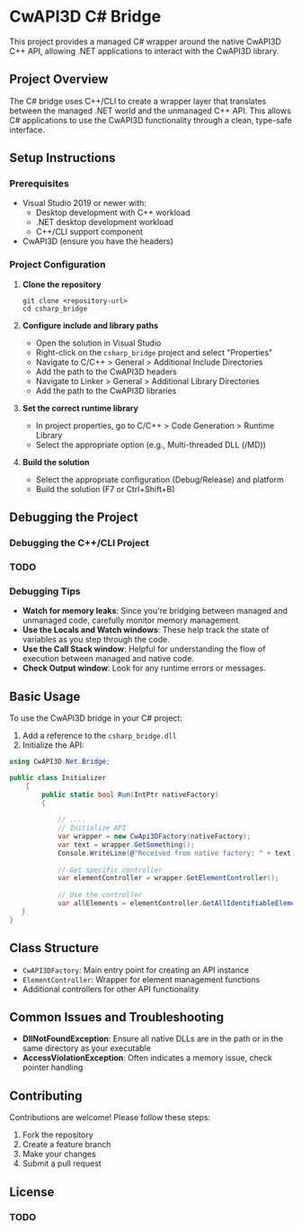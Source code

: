 # CwAPI3D C# Bridge

This project provides a managed C# wrapper around the native CwAPI3D C++ API, allowing .NET applications to interact
with the CwAPI3D library.

## Project Overview

The C# bridge uses C++/CLI to create a wrapper layer that translates between the managed .NET world and the unmanaged
C++ API. This allows C# applications to use the CwAPI3D functionality through a clean, type-safe interface.

## Setup Instructions

### Prerequisites

- Visual Studio 2019 or newer with:
    - Desktop development with C++ workload
    - .NET desktop development workload
    - C++/CLI support component
- CwAPI3D (ensure you have the headers)

### Project Configuration

1. **Clone the repository**

   ```
   git clone <repository-url>
   cd csharp_bridge
   ```

2. **Configure include and library paths**

    - Open the solution in Visual Studio
    - Right-click on the `csharp_bridge` project and select "Properties"
    - Navigate to C/C++ > General > Additional Include Directories
    - Add the path to the CwAPI3D headers
    - Navigate to Linker > General > Additional Library Directories
    - Add the path to the CwAPI3D libraries

3. **Set the correct runtime library**

    - In project properties, go to C/C++ > Code Generation > Runtime Library
    - Select the appropriate option (e.g., Multi-threaded DLL (/MD))

4. **Build the solution**

    - Select the appropriate configuration (Debug/Release) and platform
    - Build the solution (F7 or Ctrl+Shift+B)

## Debugging the Project

### Debugging the C++/CLI Project

### TODO

### Debugging Tips

- **Watch for memory leaks**: Since you're bridging between managed and unmanaged code, carefully monitor memory
  management.
- **Use the Locals and Watch windows**: These help track the state of variables as you step through the code.
- **Use the Call Stack window**: Helpful for understanding the flow of execution between managed and native code.
- **Check Output window**: Look for any runtime errors or messages.

## Basic Usage

To use the CwAPI3D bridge in your C# project:

1. Add a reference to the `csharp_bridge.dll`
2. Initialize the API:

```csharp
using CwAPI3D.Net.Bridge;

public class Initializer
    {
        public static bool Run(IntPtr nativeFactory)
        {
            
            // ....
            // Initialize API
            var wrapper = new CwApi3DFactory(nativeFactory); 
            var text = wrapper.GetSomething();
            Console.WriteLine(@"Received from native factory: " + text);
            
            // Get specific controller
            var elementController = wrapper.GetElementController();
            
            // Use the controller
            var allElements = elementController.GetAllIdentifiableElementIDs();
   }
}
```

## Class Structure

- `CwAPI3DFactory`: Main entry point for creating an API instance
- `ElementController`: Wrapper for element management functions
- Additional controllers for other API functionality

## Common Issues and Troubleshooting

- **DllNotFoundException**: Ensure all native DLLs are in the path or in the same directory as your executable
- **AccessViolationException**: Often indicates a memory issue, check pointer handling

## Contributing

Contributions are welcome! Please follow these steps:

1. Fork the repository
2. Create a feature branch
3. Make your changes
4. Submit a pull request

## License

### TODO
